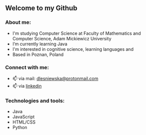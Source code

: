 ## Welcome to my Github

### About me:
- I'm studying Computer Science at Faculty of Mathematics and Computer Science, Adam Mickiewicz University
- I’m currently learning Java
- I'm interested in cognitive science, learning languages and 
- Based in Poznan, Poland

### Connect with me:
- 📫 via mail: dlesniewska@protonmail.com
- 📫 via [linkedin]

### Technologies and tools:
- Java
- JavaScript
- HTML/CSS
- Python

[linkedin]: https://www.linkedin.com/in/dominika-leśniewska-6146761b9/
[kwasiarkowy]: https://github.com/kwasiarkowy?tab=repositories
